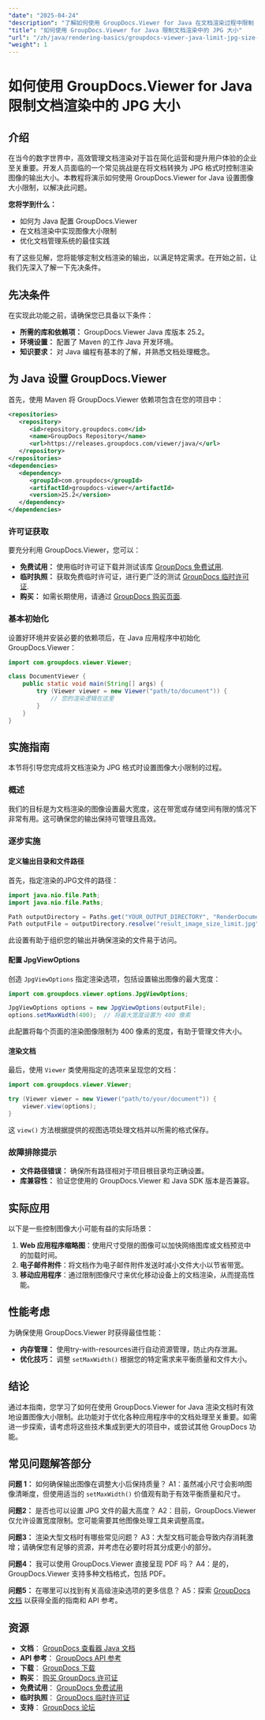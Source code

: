 ```yaml
---
"date": "2025-04-24"
"description": "了解如何使用 GroupDocs.Viewer for Java 在文档渲染过程中限制 JPG 大小。本教程涵盖配置、实现和最佳实践。"
"title": "如何使用 GroupDocs.Viewer for Java 限制文档渲染中的 JPG 大小"
"url": "/zh/java/rendering-basics/groupdocs-viewer-java-limit-jpg-size-rendering/"
"weight": 1
---
```


# 如何使用 GroupDocs.Viewer for Java 限制文档渲染中的 JPG 大小

## 介绍

在当今的数字世界中，高效管理文档渲染对于旨在简化运营和提升用户体验的企业至关重要。开发人员面临的一个常见挑战是在将文档转换为 JPG 格式时控制渲染图像的输出大小。本教程将演示如何使用 GroupDocs.Viewer for Java 设置图像大小限制，以解决此问题。

**您将学到什么：**
- 如何为 Java 配置 GroupDocs.Viewer
- 在文档渲染中实现图像大小限制
- 优化文档管理系统的最佳实践

有了这些见解，您将能够定制文档渲染的输出，以满足特定需求。在开始之前，让我们先深入了解一下先决条件。

## 先决条件

在实现此功能之前，请确保您已具备以下条件：
- **所需的库和依赖项：** GroupDocs.Viewer Java 库版本 25.2。
- **环境设置：** 配置了 Maven 的工作 Java 开发环境。
- **知识要求：** 对 Java 编程有基本的了解，并熟悉文档处理概念。

## 为 Java 设置 GroupDocs.Viewer

首先，使用 Maven 将 GroupDocs.Viewer 依赖项包含在您的项目中：

```xml
<repositories>
   <repository>
      <id>repository.groupdocs.com</id>
      <name>GroupDocs Repository</name>
      <url>https://releases.groupdocs.com/viewer/java/</url>
   </repository>
</repositories>
<dependencies>
   <dependency>
      <groupId>com.groupdocs</groupId>
      <artifactId>groupdocs-viewer</artifactId>
      <version>25.2</version>
   </dependency>
</dependencies>
```

### 许可证获取

要充分利用 GroupDocs.Viewer，您可以：
- **免费试用：** 使用临时许可证下载并测试该库 [GroupDocs 免费试用](https://releases。groupdocs.com/viewer/java/).
- **临时执照：** 获取免费临时许可证，进行更广泛的测试 [GroupDocs 临时许可证](https://purchase。groupdocs.com/temporary-license/).
- **购买：** 如需长期使用，请通过 [GroupDocs 购买页面](https://purchase。groupdocs.com/buy).

### 基本初始化

设置好环境并安装必要的依赖项后，在 Java 应用程序中初始化 GroupDocs.Viewer：

```java
import com.groupdocs.viewer.Viewer;

class DocumentViewer {
    public static void main(String[] args) {
        try (Viewer viewer = new Viewer("path/to/document")) {
            // 您的渲染逻辑在这里
        }
    }
}
```

## 实施指南

本节将引导您完成将文档渲染为 JPG 格式时设置图像大小限制的过程。

### 概述

我们的目标是为文档渲染的图像设置最大宽度，这在带宽或存储空间有限的情况下非常有用。这可确保您的输出保持可管理且高效。

### 逐步实施

#### 定义输出目录和文件路径

首先，指定渲染的JPG文件的路径：

```java
import java.nio.file.Path;
import java.nio.file.Paths;

Path outputDirectory = Paths.get("YOUR_OUTPUT_DIRECTORY", "RenderDocumentToJPGWithSizeLimit");
Path outputFile = outputDirectory.resolve("result_image_size_limit.jpg");
```

此设置有助于组织您的输出并确保渲染的文件易于访问。

#### 配置 JpgViewOptions

创造 `JpgViewOptions` 指定渲染选项，包括设置输出图像的最大宽度：

```java
import com.groupdocs.viewer.options.JpgViewOptions;

JpgViewOptions options = new JpgViewOptions(outputFile);
options.setMaxWidth(400);  // 将最大宽度设置为 400 像素
```

此配置将每个页面的渲染图像限制为 400 像素的宽度，有助于管理文件大小。

#### 渲染文档

最后，使用 `Viewer` 类使用指定的选项来呈现您的文档：

```java
import com.groupdocs.viewer.Viewer;

try (Viewer viewer = new Viewer("path/to/your/document")) {
    viewer.view(options);
}
```

这 `view()` 方法根据提供的视图选项处理文档并以所需的格式保存。

### 故障排除提示
- **文件路径错误：** 确保所有路径相对于项目根目录均正确设置。
- **库兼容性：** 验证您使用的 GroupDocs.Viewer 和 Java SDK 版本是否兼容。

## 实际应用

以下是一些控制图像大小可能有益的实际场景：
1. **Web 应用程序缩略图**：使用尺寸受限的图像可以加快网络图库或文档预览中的加载时间。
2. **电子邮件附件**：将文档作为电子邮件附件发送时减小文件大小以节省带宽。
3. **移动应用程序**：通过限制图像尺寸来优化移动设备上的文档渲染，从而提高性能。

## 性能考虑

为确保使用 GroupDocs.Viewer 时获得最佳性能：
- **内存管理：** 使用try-with-resources进行自动资源管理，防止内存泄漏。
- **优化技巧：** 调整 `setMaxWidth()` 根据您的特定需求来平衡质量和文件大小。

## 结论

通过本指南，您学习了如何在使用 GroupDocs.Viewer for Java 渲染文档时有效地设置图像大小限制。此功能对于优化各种应用程序中的文档处理至关重要。如需进一步探索，请考虑将这些技术集成到更大的项目中，或尝试其他 GroupDocs 功能。

## 常见问题解答部分

**问题 1：** 如何确保输出图像在调整大小后保持质量？ 
A1：虽然减小尺寸会影响图像清晰度，但使用适当的 `setMaxWidth()` 价值观有助于有效平衡质量和尺寸。

**问题2：** 是否也可以设置 JPG 文件的最大高度？
A2：目前，GroupDocs.Viewer 仅允许设置宽度限制。您可能需要其他图像处理工具来调整高度。

**问题3：** 渲染大型文档时有哪些常见问题？
A3：大型文档可能会导致内存消耗激增；请确保您有足够的资源，并考虑在必要时将其分成更小的部分。

**问题4：** 我可以使用 GroupDocs.Viewer 直接呈现 PDF 吗？
A4：是的，GroupDocs.Viewer 支持多种文档格式，包括 PDF。

**问题5：** 在哪里可以找到有关高级渲染选项的更多信息？
A5：探索 [GroupDocs 文档](https://docs.groupdocs.com/viewer/java/) 以获得全面的指南和 API 参考。

## 资源
- **文档**： [GroupDocs 查看器 Java 文档](https://docs.groupdocs.com/viewer/java/)
- **API 参考**： [GroupDocs API 参考](https://reference.groupdocs.com/viewer/java/)
- **下载**： [GroupDocs 下载](https://releases.groupdocs.com/viewer/java/)
- **购买**： [购买 GroupDocs 许可证](https://purchase.groupdocs.com/buy)
- **免费试用**： [GroupDocs 免费试用](https://releases.groupdocs.com/viewer/java/)
- **临时执照**： [GroupDocs 临时许可证](https://purchase.groupdocs.com/temporary-license/)
- **支持**： [GroupDocs 论坛](https://forum.groupdocs.com/c/viewer/9)